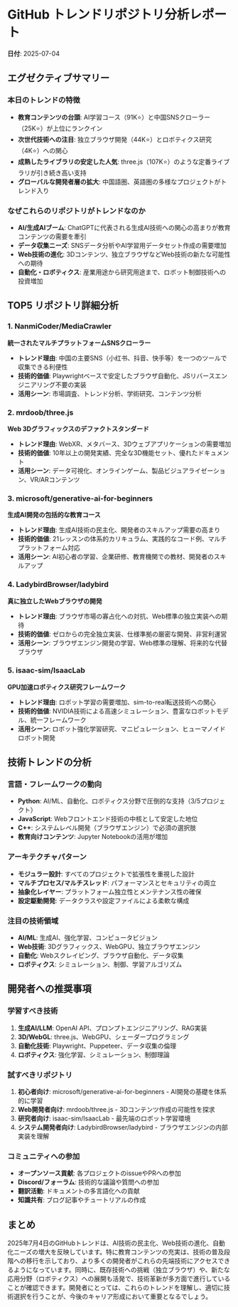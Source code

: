 # GitHub トレンドリポジトリ分析レポート

**日付**: 2025-07-04

## エグゼクティブサマリー

### 本日のトレンドの特徴
- **教育コンテンツの台頭**: AI学習コース（91K⭐）と中国SNSクローラー（25K⭐）が上位にランクイン
- **次世代技術への注目**: 独立ブラウザ開発（44K⭐）とロボティクス研究（4K⭐）への関心
- **成熟したライブラリの安定した人気**: three.js（107K⭐）のような定番ライブラリが引き続き高い支持
- **グローバルな開発者層の拡大**: 中国語圏、英語圏の多様なプロジェクトがトレンド入り

### なぜこれらのリポジトリがトレンドなのか
- **AI/生成AIブーム**: ChatGPTに代表される生成AI技術への関心の高まりが教育コンテンツの需要を牽引
- **データ収集ニーズ**: SNSデータ分析やAI学習用データセット作成の需要増加
- **Web技術の進化**: 3Dコンテンツ、独立ブラウザなどWeb技術の新たな可能性への期待
- **自動化・ロボティクス**: 産業用途から研究用途まで、ロボット制御技術への投資増加

## TOP5 リポジトリ詳細分析

### 1. NanmiCoder/MediaCrawler
**統一されたマルチプラットフォームSNSクローラー**
- **トレンド理由**: 中国の主要SNS（小红书、抖音、快手等）を一つのツールで収集できる利便性
- **技術的価値**: Playwrightベースで安定したブラウザ自動化、JSリバースエンジニアリング不要の実装
- **活用シーン**: 市場調査、トレンド分析、学術研究、コンテンツ分析

### 2. mrdoob/three.js
**Web 3Dグラフィックスのデファクトスタンダード**
- **トレンド理由**: WebXR、メタバース、3Dウェブアプリケーションの需要増加
- **技術的価値**: 10年以上の開発実績、完全な3D機能セット、優れたドキュメント
- **活用シーン**: データ可視化、オンラインゲーム、製品ビジュアライゼーション、VR/ARコンテンツ

### 3. microsoft/generative-ai-for-beginners
**生成AI開発の包括的な教育コース**
- **トレンド理由**: 生成AI技術の民主化、開発者のスキルアップ需要の高まり
- **技術的価値**: 21レッスンの体系的カリキュラム、実践的なコード例、マルチプラットフォーム対応
- **活用シーン**: AI初心者の学習、企業研修、教育機関での教材、開発者のスキルアップ

### 4. LadybirdBrowser/ladybird
**真に独立したWebブラウザの開発**
- **トレンド理由**: ブラウザ市場の寡占化への対抗、Web標準の独立実装への期待
- **技術的価値**: ゼロからの完全独立実装、仕様準拠の厳密な開発、非営利運営
- **活用シーン**: ブラウザエンジン開発の学習、Web標準の理解、将来的な代替ブラウザ

### 5. isaac-sim/IsaacLab
**GPU加速ロボティクス研究フレームワーク**
- **トレンド理由**: ロボット学習の需要増加、sim-to-real転送技術への関心
- **技術的価値**: NVIDIA技術による高速シミュレーション、豊富なロボットモデル、統一フレームワーク
- **活用シーン**: ロボット強化学習研究、マニピュレーション、ヒューマノイドロボット開発

## 技術トレンドの分析

### 言語・フレームワークの動向
- **Python**: AI/ML、自動化、ロボティクス分野で圧倒的な支持（3/5プロジェクト）
- **JavaScript**: Webフロントエンド技術の中核として安定した地位
- **C++**: システムレベル開発（ブラウザエンジン）で必須の選択肢
- **教育向けコンテンツ**: Jupyter Notebookの活用が増加

### アーキテクチャパターン
- **モジュラー設計**: すべてのプロジェクトで拡張性を重視した設計
- **マルチプロセス/マルチスレッド**: パフォーマンスとセキュリティの両立
- **抽象化レイヤー**: プラットフォーム独立性とメンテナンス性の確保
- **設定駆動開発**: データクラスや設定ファイルによる柔軟な構成

### 注目の技術領域
- **AI/ML**: 生成AI、強化学習、コンピュータビジョン
- **Web技術**: 3Dグラフィックス、WebGPU、独立ブラウザエンジン
- **自動化**: Webスクレイピング、ブラウザ自動化、データ収集
- **ロボティクス**: シミュレーション、制御、学習アルゴリズム

## 開発者への推奨事項

### 学習すべき技術
1. **生成AI/LLM**: OpenAI API、プロンプトエンジニアリング、RAG実装
2. **3D/WebGL**: three.js、WebGPU、シェーダープログラミング
3. **自動化技術**: Playwright、Puppeteer、データ収集の倫理
4. **ロボティクス**: 強化学習、シミュレーション、制御理論

### 試すべきリポジトリ
1. **初心者向け**: microsoft/generative-ai-for-beginners - AI開発の基礎を体系的に学習
2. **Web開発者向け**: mrdoob/three.js - 3Dコンテンツ作成の可能性を探求
3. **研究者向け**: isaac-sim/IsaacLab - 最先端のロボット学習環境
4. **システム開発者向け**: LadybirdBrowser/ladybird - ブラウザエンジンの内部実装を理解

### コミュニティへの参加
- **オープンソース貢献**: 各プロジェクトのissueやPRへの参加
- **Discord/フォーラム**: 技術的な議論や質問への参加
- **翻訳活動**: ドキュメントの多言語化への貢献
- **知識共有**: ブログ記事やチュートリアルの作成

## まとめ
2025年7月4日のGitHubトレンドは、AI技術の民主化、Web技術の進化、自動化ニーズの増大を反映しています。特に教育コンテンツの充実は、技術の普及段階への移行を示しており、より多くの開発者がこれらの先端技術にアクセスできるようになっています。同時に、既存技術への挑戦（独立ブラウザ）や、新たな応用分野（ロボティクス）への展開も活発で、技術革新が多方面で進行していることが確認できます。開発者にとっては、これらのトレンドを理解し、適切に技術選択を行うことが、今後のキャリア形成において重要となるでしょう。